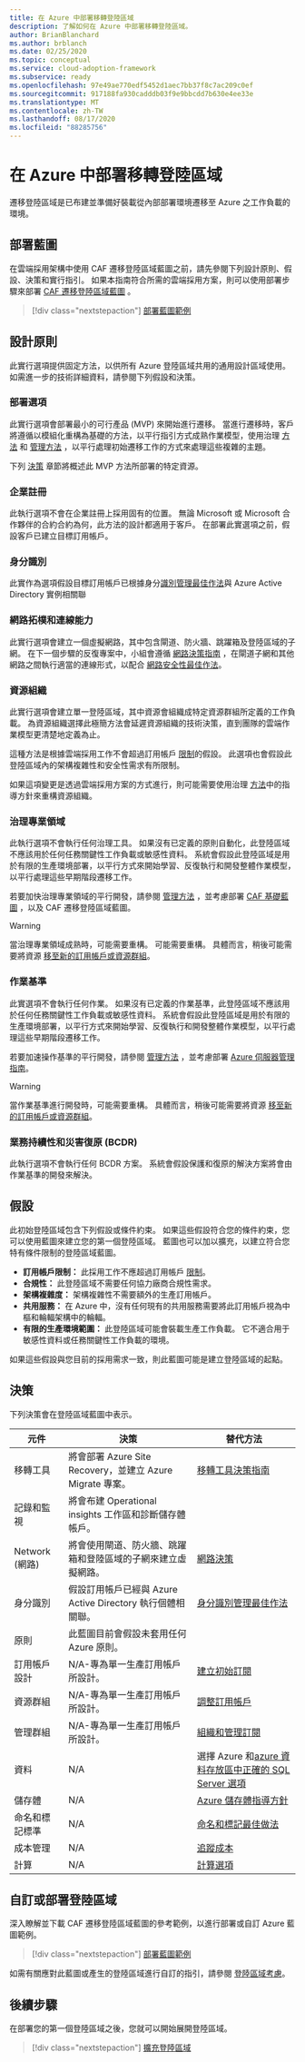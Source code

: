 ```yaml
---
title: 在 Azure 中部署移轉登陸區域
description: 了解如何在 Azure 中部署移轉登陸區域。
author: BrianBlanchard
ms.author: brblanch
ms.date: 02/25/2020
ms.topic: conceptual
ms.service: cloud-adoption-framework
ms.subservice: ready
ms.openlocfilehash: 97e49ae770edf5452d1aec7bb37f8c7ac209c0ef
ms.sourcegitcommit: 917188fa930cadddb03f9e9bbcdd7b630e4ee33e
ms.translationtype: MT
ms.contentlocale: zh-TW
ms.lasthandoff: 08/17/2020
ms.locfileid: "88285756"
---
```

# <a name="deploy-a-migration-landing-zone-in-azure"></a>在 Azure 中部署移轉登陸區域

遷移登陸區域是已布建並準備好裝載從內部部署環境遷移至 Azure 之工作負載的環境。

## <a name="deploy-the-blueprint"></a>部署藍圖

在雲端採用架構中使用 CAF 遷移登陸區域藍圖之前，請先參閱下列設計原則、假設、決策和實行指引。 如果本指南符合所需的雲端採用方案，則可以使用部署步驟來部署 [CAF 遷移登陸區域藍圖](/azure/governance/blueprints/samples/caf-migrate-landing-zone) 。

> [!div class="nextstepaction"]
> [部署藍圖範例](/azure/governance/blueprints/samples/caf-migrate-landing-zone/deploy)

## <a name="design-principles"></a>設計原則

此實行選項提供固定方法，以供所有 Azure 登陸區域共用的通用設計區域使用。 如需進一步的技術詳細資料，請參閱下列假設和決策。

### <a name="deployment-options"></a>部署選項

此實行選項會部署最小的可行產品 (MVP) 來開始進行遷移。 當進行遷移時，客戶將遵循以模組化重構為基礎的方法，以平行指引方式成熟作業模型，使用治理 [方法](../../govern/index.md) 和 [管理方法](../../manage/index.md) ，以平行處理初始遷移工作的方式來處理這些複雜的主題。

下列 [決策](#decisions) 章節將概述此 MVP 方法所部署的特定資源。

### <a name="enterprise-enrollment"></a>企業註冊

此執行選項不會在企業註冊上採用固有的位置。 無論 Microsoft 或 Microsoft 合作夥伴的合約合約為何，此方法的設計都適用于客戶。 在部署此實選項之前，假設客戶已建立目標訂用帳戶。

### <a name="identity"></a>身分識別

此實作為選項假設目標訂用帳戶已根據身分[識別管理最佳作法](/azure/security/fundamentals/identity-management-best-practices?bc=%2fazure%2fcloud-adoption-framework%2f_bread%2ftoc.json&toc=%2fazure%2fcloud-adoption-framework%2ftoc.json)與 Azure Active Directory 實例相關聯

### <a name="network-topology-and-connectivity"></a>網路拓樸和連線能力

此實行選項會建立一個虛擬網路，其中包含閘道、防火牆、跳躍箱及登陸區域的子網。 在下一個步驟的反復專案中，小組會遵循 [網路決策指南](../considerations/networking-options.md) ，在閘道子網和其他網路之間執行適當的連線形式，以配合 [網路安全性最佳作法](/azure/security/fundamentals/network-best-practices?bc=%2fazure%2fcloud-adoption-framework%2f_bread%2ftoc.json&toc=%2fazure%2fcloud-adoption-framework%2ftoc.json)。

### <a name="resource-organization"></a>資源組織

此實行選項會建立單一登陸區域，其中資源會組織成特定資源群組所定義的工作負載。 為資源組織選擇此極簡方法會延遲資源組織的技術決策，直到團隊的雲端作業模型更清楚地定義為止。

這種方法是根據雲端採用工作不會超過訂用帳戶 [限制](/azure/azure-resource-manager/management/azure-subscription-service-limits)的假設。 此選項也會假設此登陸區域內的架構複雜性和安全性需求有所限制。

如果這項變更是透過雲端採用方案的方式進行，則可能需要使用治理 [方法](../../govern/index.md)中的指導方針來重構資源組織。

### <a name="governance-disciplines"></a>治理專業領域

此執行選項不會執行任何治理工具。 如果沒有已定義的原則自動化，此登陸區域不應該用於任何任務關鍵性工作負載或敏感性資料。 系統會假設此登陸區域是用於有限的生產環境部署，以平行方式來開始學習、反復執行和開發整體作業模型，以平行處理這些早期階段遷移工作。

若要加快治理專業領域的平行開發，請參閱 [管理方法](../../govern/index.md) ，並考慮部署 [CAF 基礎藍圖](./foundation-blueprint.md) ，以及 CAF 遷移登陸區域藍圖。

> [!WARNING]
> 當治理專業領域成熟時，可能需要重構。 可能需要重構。 具體而言，稍後可能需要將資源 [移至新的訂用帳戶或資源群組](/azure/azure-resource-manager/management/move-resource-group-and-subscription?bc=%2fazure%2fcloud-adoption-framework%2f_bread%2ftoc.json&toc=%2fazure%2fcloud-adoption-framework%2ftoc.json)。

### <a name="operations-baseline"></a>作業基準

此實選項不會執行任何作業。 如果沒有已定義的作業基準，此登陸區域不應該用於任何任務關鍵性工作負載或敏感性資料。 系統會假設此登陸區域是用於有限的生產環境部署，以平行方式來開始學習、反復執行和開發整體作業模型，以平行處理這些早期階段遷移工作。

若要加速操作基準的平行開發，請參閱 [管理方法](../../manage/index.md) ，並考慮部署 [Azure 伺服器管理指南](../../manage/azure-server-management/index.md)。

> [!WARNING]
> 當作業基準進行開發時，可能需要重構。 具體而言，稍後可能需要將資源 [移至新的訂用帳戶或資源群組](/azure/azure-resource-manager/management/move-resource-group-and-subscription?bc=%2fazure%2fcloud-adoption-framework%2f_bread%2ftoc.json&toc=%2fazure%2fcloud-adoption-framework%2ftoc.json)。

### <a name="business-continuity-and-disaster-recovery-bcdr"></a>業務持續性和災害復原 (BCDR)

此執行選項不會執行任何 BCDR 方案。 系統會假設保護和復原的解決方案將會由作業基準的開發來解決。

## <a name="assumptions"></a>假設

此初始登陸區域包含下列假設或條件約束。 如果這些假設符合您的條件約束，您可以使用藍圖來建立您的第一個登陸區域。 藍圖也可以加以擴充，以建立符合您特有條件限制的登陸區域藍圖。

- **訂用帳戶限制：** 此採用工作不應超過訂用帳戶 [限制](/azure/azure-resource-manager/management/azure-subscription-service-limits)。
- **合規性：** 此登陸區域不需要任何協力廠商合規性需求。
- **架構複雜度：** 架構複雜性不需要額外的生產訂用帳戶。
- **共用服務：** 在 Azure 中，沒有任何現有的共用服務需要將此訂用帳戶視為中樞和輪輻架構中的輪輻。
- **有限的生產環境範圍：** 此登陸區域可能會裝載生產工作負載。 它不適合用于敏感性資料或任務關鍵性工作負載的環境。

如果這些假設與您目前的採用需求一致，則此藍圖可能是建立登陸區域的起點。

## <a name="decisions"></a>決策

下列決策會在登陸區域藍圖中表示。

| 元件                    | 決策                                                                                         | 替代方法                                                                                                                                                                                                                                                                |
|------------------------------|---------------------------------------------------------------------------------------------------|-------------------------------------------------------------------------------------------------------------------------------------------------------------------------------------------------------------------------------------------------------------------------------------- |
| 移轉工具              | 將會部署 Azure Site Recovery，並建立 Azure Migrate 專案。                | [移轉工具決策指南](../../decision-guides/migrate-decision-guide/index.md)                                                                                                                                                                                               |
| 記錄和監視       | 將會布建 Operational insights 工作區和診斷儲存體帳戶。                |                                                                                                                                                                                                                                                                                       |
| Network (網路)                      | 將會使用閘道、防火牆、跳躍箱和登陸區域的子網來建立虛擬網路。  | [網路決策](../considerations/networking-options.md)                                                                                                                                                                                                                       |
| 身分識別                     | 假設訂用帳戶已經與 Azure Active Directory 執行個體相關聯。 | [身分識別管理最佳作法](/azure/security/fundamentals/identity-management-best-practices?bc=%2fazure%2fcloud-adoption-framework%2f_bread%2ftoc.json&toc=%2fazure%2fcloud-adoption-framework%2ftoc.json) |
| 原則                       | 此藍圖目前會假設未套用任何 Azure 原則。                        |                                                                                                                                                                                                                                                                                       |
| 訂用帳戶設計          | N/A-專為單一生產訂用帳戶所設計。                                              | [建立初始訂閱](../azure-best-practices/initial-subscriptions.md)                                                                                                                                                                                                      |
| 資源群組              | N/A-專為單一生產訂用帳戶所設計。                                              | [調整訂用帳戶](../azure-best-practices/scale-subscriptions.md)                                                                                                                                                                                                                 |
| 管理群組            | N/A-專為單一生產訂用帳戶所設計。                                              | [組織和管理訂閱](../azure-best-practices/organize-subscriptions.md)                                                                                                                                                                                                |
| 資料                         | N/A                                                                                               | 選擇 Azure 和[azure 資料存放區](/azure/architecture/guide/technology-choices/data-store-overview)[中正確的 SQL Server 選項](/azure/sql-database/sql-database-paas-vs-sql-server-iaas)                       |
| 儲存體                      | N/A                                                                                               | [Azure 儲存體指導方針](../considerations/storage-options.md)                                                                                                                                                                                                                        |
| 命名和標記標準 | N/A                                                                                               | [命名和標記最佳做法](../azure-best-practices/naming-and-tagging.md)                                                                                                                                                                                                    |
| 成本管理              | N/A                                                                                               | [追蹤成本](../azure-best-practices/track-costs.md)                                                                                                                                                                                                                              |
| 計算                      | N/A                                                                                               | [計算選項](../considerations/compute-options.md)                                                                                                                                                                                                                               |

## <a name="customize-or-deploy-a-landing-zone"></a>自訂或部署登陸區域

深入瞭解並下載 CAF 遷移登陸區域藍圖的參考範例，以進行部署或自訂 Azure 藍圖範例。

> [!div class="nextstepaction"]
> [部署藍圖範例](/azure/governance/blueprints/samples/caf-migrate-landing-zone/deploy)

如需有關應對此藍圖或產生的登陸區域進行自訂的指引，請參閱 [登陸區域考慮](../considerations/index.md)。

## <a name="next-steps"></a>後續步驟

在部署您的第一個登陸區域之後，您就可以開始展開登陸區域。

> [!div class="nextstepaction"]
> [擴充登陸區域](../considerations/index.md)